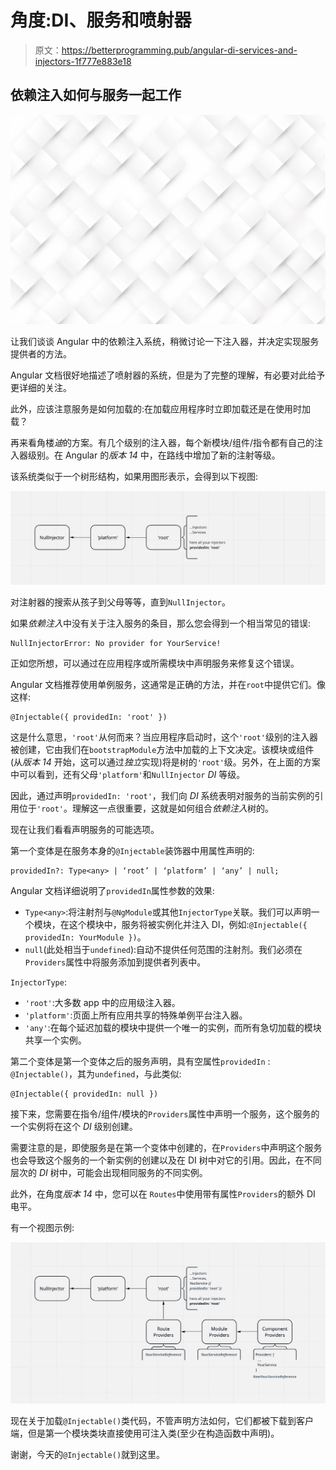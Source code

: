 # 角度:DI、服务和喷射器

> 原文：<https://betterprogramming.pub/angular-di-services-and-injectors-1f777e883e18>

## 依赖注入如何与服务一起工作

![](img/0945bd18143a19185b2e004df88703aa.png)

让我们谈谈 Angular 中的依赖注入系统，稍微讨论一下注入器，并决定实现服务提供者的方法。

Angular 文档很好地描述了喷射器的系统，但是为了完整的理解，有必要对此给予更详细的关注。

此外，应该注意服务是如何加载的:在加载应用程序时立即加载还是在使用时加载？

再来看角楼*迪*的方案。有几个级别的注入器，每个新模块/组件/指令都有自己的注入器级别。在 Angular 的*版本* *14* 中，在路线中增加了新的注射等级。

该系统类似于一个树形结构，如果用图形表示，会得到以下视图:

![](img/4cf9ddb465d6919bd2346fc86f90d784.png)

对注射器的搜索从孩子到父母等等，直到`NullInjector`。

如果*依赖注入*中没有关于注入服务的条目，那么您会得到一个相当常见的错误:

```
NullInjectorError: No provider for YourService!
```

正如您所想，可以通过在应用程序或所需模块中声明服务来修复这个错误。

Angular 文档推荐使用单例服务，这通常是正确的方法，并在`root`中提供它们。像这样:

```
@Injectable({ providedIn: 'root' })
```

这是什么意思，`'root'`从何而来？当应用程序启动时，这个`'root'`级别的注入器被创建，它由我们在`bootstrapModule`方法中加载的上下文决定。该模块或组件(从*版本 14* 开始，这可以通过*独立*实现)将是树的`'root'`级。另外，在上面的方案中可以看到，还有父母`'platform'`和`NullInjector` *DI* 等级。

因此，通过声明`providedIn: 'root'`，我们向 *DI* 系统表明对服务的当前实例的引用位于`'root'`。理解这一点很重要，这就是如何组合*依赖注入*树的。

现在让我们看看声明服务的可能选项。

第一个变体是在服务本身的`@Injectable`装饰器中用属性声明的:

```
providedIn?: Type<any> | ‘root’ | ‘platform’ | ‘any’ | null;
```

Angular 文档详细说明了`providedIn`属性参数的效果:

*   `Type<any>`:将注射剂与`@NgModule`或其他`InjectorType`关联。我们可以声明一个模块，在这个模块中，服务将被实例化并注入 DI，例如:`@Injectable({ providedIn: YourModule })`。
*   `null`(此处相当于`undefined`):自动不提供任何范围的注射剂。我们必须在`Providers`属性中将服务添加到提供者列表中。

`InjectorType`:

*   `'root'`:大多数 app 中的应用级注入器。
*   `'platform'`:页面上所有应用共享的特殊单例平台注入器。
*   `'any'`:在每个延迟加载的模块中提供一个唯一的实例，而所有急切加载的模块共享一个实例。

第二个变体是第一个变体之后的服务声明，具有空属性`providedIn` : `@Injectable()`，其为`undefined`，与此类似:

```
@Injectable({ providedIn: null })
```

接下来，您需要在指令/组件/模块的`Providers`属性中声明一个服务，这个服务的一个实例将在这个 *DI* 级别创建。

需要注意的是，即使服务是在第一个变体中创建的，在`Providers`中声明这个服务也会导致这个服务的一个新实例的创建以及在 DI 树中对它的引用。因此，在不同层次的 *DI* 树中，可能会出现相同服务的不同实例。

此外，在角度*版本 14* 中，您可以在 `Routes`中使用带有属性`Providers`的额外 DI 电平。

有一个视图示例:

![](img/f2235a1eeb40b625c640d209ca7e1554.png)

现在关于加载`@Injectable()`类代码，不管声明方法如何，它们都被下载到客户端，但是第一个模块类块直接使用可注入类(至少在构造函数中声明)。

谢谢，今天的`@Injectable()`就到这里。